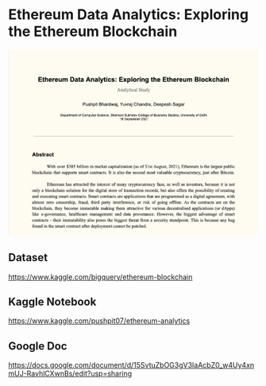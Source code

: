 # Ethereum Data Analytics: Exploring the Ethereum Blockchain

<img src="./eth_research.png" alt="..." />

<br/>

## Dataset

https://www.kaggle.com/bigquery/ethereum-blockchain

## Kaggle Notebook

https://www.kaggle.com/pushpit07/ethereum-analytics

## Google Doc

https://docs.google.com/document/d/15SvtuZbOG3gV3IaAcbZ0_w4Uy4xnmUJ-RavhlCXwnBs/edit?usp=sharing
